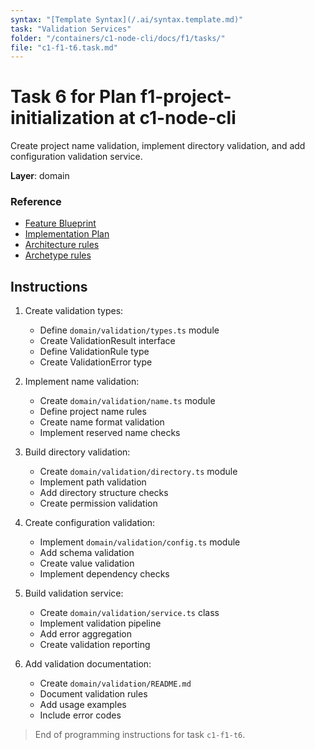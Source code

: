 ```yaml
---
syntax: "[Template Syntax](/.ai/syntax.template.md)"
task: "Validation Services"
folder: "/containers/c1-node-cli/docs/f1/tasks/"
file: "c1-f1-t6.task.md"
---
```


# Task 6 for Plan f1-project-initialization at c1-node-cli

Create project name validation, implement directory validation, and add configuration validation service.

**Layer**: domain

### Reference

- [Feature Blueprint](/docs/f1-project-initialization.blueprint.md)
- [Implementation Plan](/containers/c1-node-cli/docs/f1/f1-project-initialization.plan.md)
- [Architecture rules](/containers/c1-node-cli/.ai/rules/layered.architecture.rules.md)
- [Archetype rules](/containers/c1-node-cli/.ai/rules/node-cli.archetype.rules.md)

## Instructions

1. Create validation types:
   - Define `domain/validation/types.ts` module
   - Create ValidationResult interface
   - Define ValidationRule type
   - Create ValidationError type

2. Implement name validation:
   - Create `domain/validation/name.ts` module
   - Define project name rules
   - Create name format validation
   - Implement reserved name checks

3. Build directory validation:
   - Create `domain/validation/directory.ts` module
   - Implement path validation
   - Add directory structure checks
   - Create permission validation

4. Create configuration validation:
   - Implement `domain/validation/config.ts` module
   - Add schema validation
   - Create value validation
   - Implement dependency checks

5. Build validation service:
   - Create `domain/validation/service.ts` class
   - Implement validation pipeline
   - Add error aggregation
   - Create validation reporting

6. Add validation documentation:
   - Create `domain/validation/README.md`
   - Document validation rules
   - Add usage examples
   - Include error codes

> End of programming instructions for task `c1-f1-t6`. 